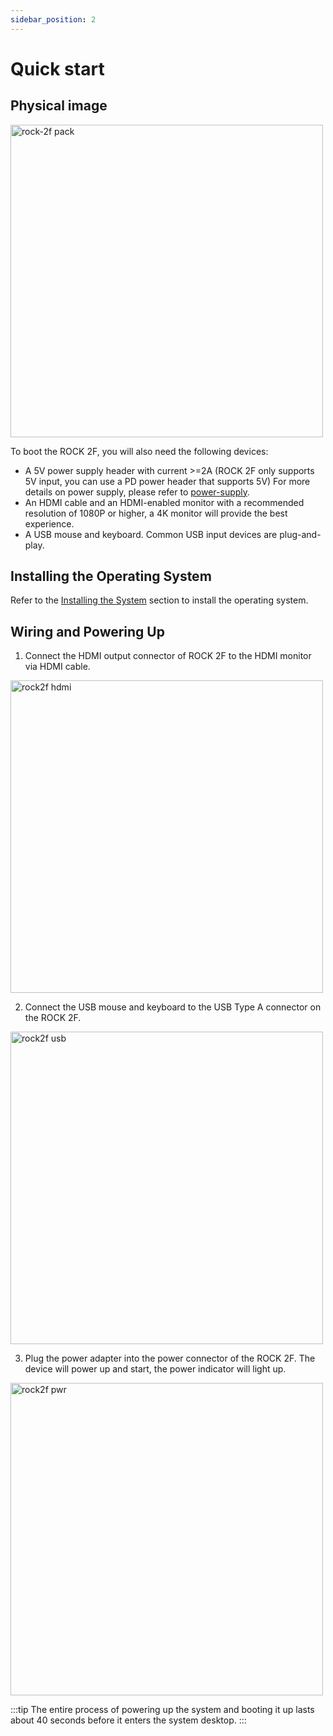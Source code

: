 ```yaml
---
sidebar_position: 2
---
```


# Quick start

## Physical image

<img src="/img/rock2f/rock-2f-board-angled.webp" width="500" alt="rock-2f pack" />

To boot the ROCK 2F, you will also need the following devices:

- A 5V power supply header with current >=2A (ROCK 2F only supports 5V input, you can use a PD power header that supports 5V) For more details on power supply, please refer to [power-supply](./power-supply).
- An HDMI cable and an HDMI-enabled monitor with a recommended resolution of 1080P or higher, a 4K monitor will provide the best experience.
- A USB mouse and keyboard. Common USB input devices are plug-and-play.

## Installing the Operating System

Refer to the [Installing the System](./install-os/) section to install the operating system.

## Wiring and Powering Up

1. Connect the HDMI output connector of ROCK 2F to the HDMI monitor via HDMI cable.

<img src="/img/rock2f/rock2f_hdmi.webp" width="500" alt="rock2f hdmi" />

2. Connect the USB mouse and keyboard to the USB Type A connector on the ROCK 2F.

<img src="/img/rock2f/rock2f_usb.webp" width="500" alt="rock2f usb" />

3. Plug the power adapter into the power connector of the ROCK 2F. The device will power up and start, the power indicator will light up.

<img src="/img/rock2f/rock2f_power.webp" alt="rock2f pwr" width="500" />

:::tip
The entire process of powering up the system and booting it up lasts about 40 seconds before it enters the system desktop.
:::
